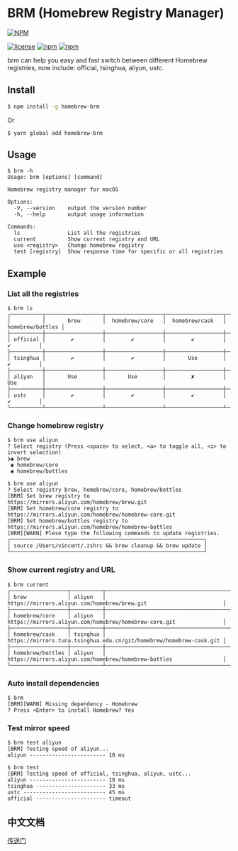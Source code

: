 # BRM (Homebrew Registry Manager)

[![NPM](https://nodei.co/npm/homebrew-brm.png?downloads=true&downloadRank=true)](https://www.npmjs.com/package/homebrew-brm)

[![license](https://img.shields.io/github/license/mashape/apistatus.svg)](https://github.com/vincent0700/homebrew-brm/blob/master/LICENSE)
[![npm](https://img.shields.io/npm/v/homebrew-brm.svg?style=plastic)](https://www.npmjs.com/package/homebrew-brm)
[![npm](https://img.shields.io/npm/dm/homebrew-brm.svg)](https://www.npmjs.com/package/homebrew-brm)

brm can help you easy and fast switch between different Homebrew registries, now include: official, tsinghua, aliyun, ustc.

## Install

```bash
$ npm install -g homebrew-brm
```

Or 

```
$ yarn global add homebrew-brm
```

## Usage

```
$ brm -h
Usage: brm [options] [command]

Homebrew registry manager for macOS

Options:
  -V, --version    output the version number
  -h, --help       output usage information

Commands:
  ls               List all the registries
  current          Show current registry and URL
  use <registry>   Change homebrew registry
  test [registry]  Show response time for specific or all registries
```

## Example

### List all the registries

```
$ brm ls
┌──────────┬──────────────────┬──────────────────┬──────────────────┬──────────────────┐
│          │       brew       │  homebrew/core   │  homebrew/cask   │ homebrew/bottles │
├──────────┼──────────────────┼──────────────────┼──────────────────┼──────────────────┤
│ official │        ✔         │        ✔         │        ✔         │        ✔         │
├──────────┼──────────────────┼──────────────────┼──────────────────┼──────────────────┤
│ tsinghua │        ✔         │        ✔         │       Use        │        ✔         │
├──────────┼──────────────────┼──────────────────┼──────────────────┼──────────────────┤
│ aliyun   │       Use        │       Use        │        ✘         │       Use        │
├──────────┼──────────────────┼──────────────────┼──────────────────┼──────────────────┤
│ ustc     │        ✔         │        ✔         │        ✔         │        ✔         │
└──────────┴──────────────────┴──────────────────┴──────────────────┴──────────────────┘
```

### Change homebrew registry

```
$ brm use aliyun
? Select registry (Press <space> to select, <a> to toggle all, <i> to invert selection)
❯◉ brew
 ◉ homebrew/core
 ◉ homebrew/bottles
```

```
$ brm use aliyun
? Select registry brew, homebrew/core, homebrew/bottles
[BRM] Set brew registry to https://mirrors.aliyun.com/homebrew/brew.git
[BRM] Set homebrew/core registry to https://mirrors.aliyun.com/homebrew/homebrew-core.git
[BRM] Set homebrew/bottles registry to https://mirrors.aliyun.com/homebrew/homebrew-bottles
[BRM][WARN] Plese type the following commands to update registries.
┌─────────────────────────────────────────────────────────────┐
│ source /Users/vincent/.zshrc && brew cleanup && brew update │
└─────────────────────────────────────────────────────────────┘
```

### Show current registry and URL

```
$ brm current
┌──────────────────┬──────────┬─────────────────────────────────────────────────────────────────────┐
│ brew             │ aliyun   │ https://mirrors.aliyun.com/homebrew/brew.git                        │
├──────────────────┼──────────┼─────────────────────────────────────────────────────────────────────┤
│ homebrew/core    │ aliyun   │ https://mirrors.aliyun.com/homebrew/homebrew-core.git               │
├──────────────────┼──────────┼─────────────────────────────────────────────────────────────────────┤
│ homebrew/cask    │ tsinghua │ https://mirrors.tuna.tsinghua.edu.cn/git/homebrew/homebrew-cask.git │
├──────────────────┼──────────┼─────────────────────────────────────────────────────────────────────┤
│ homebrew/bottles │ aliyun   │ https://mirrors.aliyun.com/homebrew/homebrew-bottles                │
└──────────────────┴──────────┴─────────────────────────────────────────────────────────────────────┘
```

### Auto install dependencies

```
$ brm
[BRM][WARN] Missing dependency - Homebrew
? Press <Enter> to install Homebrew? Yes
```

### Test mirror speed

```
$ brm test aliyun
[BRM] Testing speed of aliyun...
aliyun ------------------------ 10 ms
```

```
$ brm test
[BRM] Testing speed of official, tsinghua, aliyun, ustc...
aliyun ------------------------ 18 ms
tsinghua ---------------------- 33 ms
ustc -------------------------- 45 ms
official ---------------------- timeout
```

## 中文文档

[传送门](https://vincentstudio.info/2020/01/29/038_Homebrew_registry_manager/)